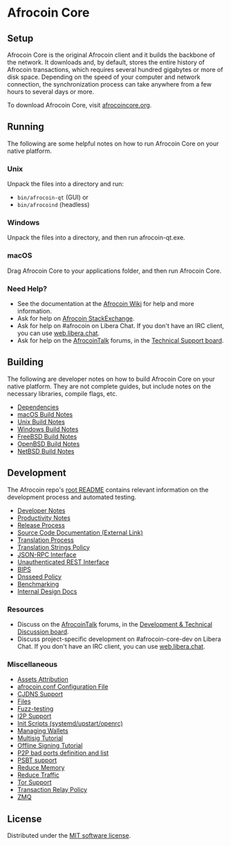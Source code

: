 Afrocoin Core
=============

Setup
---------------------
Afrocoin Core is the original Afrocoin client and it builds the backbone of the network. It downloads and, by default, stores the entire history of Afrocoin transactions, which requires several hundred gigabytes or more of disk space. Depending on the speed of your computer and network connection, the synchronization process can take anywhere from a few hours to several days or more.

To download Afrocoin Core, visit [afrocoincore.org](https://afrocoincore.org/en/download/).

Running
---------------------
The following are some helpful notes on how to run Afrocoin Core on your native platform.

### Unix

Unpack the files into a directory and run:

- `bin/afrocoin-qt` (GUI) or
- `bin/afrocoind` (headless)

### Windows

Unpack the files into a directory, and then run afrocoin-qt.exe.

### macOS

Drag Afrocoin Core to your applications folder, and then run Afrocoin Core.

### Need Help?

* See the documentation at the [Afrocoin Wiki](https://en.afrocoin.it/wiki/Main_Page)
for help and more information.
* Ask for help on [Afrocoin StackExchange](https://afrocoin.stackexchange.com).
* Ask for help on #afrocoin on Libera Chat. If you don't have an IRC client, you can use [web.libera.chat](https://web.libera.chat/#afrocoin).
* Ask for help on the [AfrocoinTalk](https://afrocointalk.org/) forums, in the [Technical Support board](https://afrocointalk.org/index.php?board=4.0).

Building
---------------------
The following are developer notes on how to build Afrocoin Core on your native platform. They are not complete guides, but include notes on the necessary libraries, compile flags, etc.

- [Dependencies](dependencies.md)
- [macOS Build Notes](build-osx.md)
- [Unix Build Notes](build-unix.md)
- [Windows Build Notes](build-windows-msvc.md)
- [FreeBSD Build Notes](build-freebsd.md)
- [OpenBSD Build Notes](build-openbsd.md)
- [NetBSD Build Notes](build-netbsd.md)

Development
---------------------
The Afrocoin repo's [root README](/README.md) contains relevant information on the development process and automated testing.

- [Developer Notes](developer-notes.md)
- [Productivity Notes](productivity.md)
- [Release Process](release-process.md)
- [Source Code Documentation (External Link)](https://doxygen.afrocoincore.org/)
- [Translation Process](translation_process.md)
- [Translation Strings Policy](translation_strings_policy.md)
- [JSON-RPC Interface](JSON-RPC-interface.md)
- [Unauthenticated REST Interface](REST-interface.md)
- [BIPS](bips.md)
- [Dnsseed Policy](dnsseed-policy.md)
- [Benchmarking](benchmarking.md)
- [Internal Design Docs](design/)

### Resources
* Discuss on the [AfrocoinTalk](https://afrocointalk.org/) forums, in the [Development & Technical Discussion board](https://afrocointalk.org/index.php?board=6.0).
* Discuss project-specific development on #afrocoin-core-dev on Libera Chat. If you don't have an IRC client, you can use [web.libera.chat](https://web.libera.chat/#afrocoin-core-dev).

### Miscellaneous
- [Assets Attribution](assets-attribution.md)
- [afrocoin.conf Configuration File](afrocoin-conf.md)
- [CJDNS Support](cjdns.md)
- [Files](files.md)
- [Fuzz-testing](fuzzing.md)
- [I2P Support](i2p.md)
- [Init Scripts (systemd/upstart/openrc)](init.md)
- [Managing Wallets](managing-wallets.md)
- [Multisig Tutorial](multisig-tutorial.md)
- [Offline Signing Tutorial](offline-signing-tutorial.md)
- [P2P bad ports definition and list](p2p-bad-ports.md)
- [PSBT support](psbt.md)
- [Reduce Memory](reduce-memory.md)
- [Reduce Traffic](reduce-traffic.md)
- [Tor Support](tor.md)
- [Transaction Relay Policy](policy/README.md)
- [ZMQ](zmq.md)

License
---------------------
Distributed under the [MIT software license](/COPYING).
